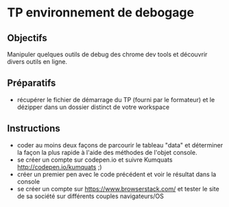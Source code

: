 # TP environnement de debogage

## Objectifs
Manipuler quelques outils de debug des chrome dev tools et découvrir divers outils en ligne.

## Préparatifs
- récupérer le fichier de démarrage du TP (fourni par le formateur) et le dézipper dans un dossier distinct de votre workspace

## Instructions
- coder au moins deux façons de parcourir le tableau "data" et déterminer la façon la plus rapide à l'aide des méthodes de l'objet console.
- se créer un compte sur codepen.io et suivre Kumquats http://codepen.io/kumquats ;)
- créer un premier pen avec le code précédent et voir le résultat dans la console
- se créer un compte sur https://www.browserstack.com/ et tester le site de sa société sur différents couples navigateurs/OS
